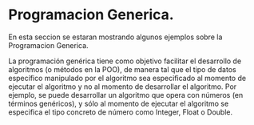 # Programacion Generica.

En esta seccion se estaran mostrando algunos ejemplos sobre la Programacion Generica.

La programación genérica tiene como objetivo facilitar el desarrollo de algoritmos (o métodos en la POO),
de manera tal que el tipo de datos específico manipulado por el algoritmo sea especificado al momento de
ejecutar el algoritmo  y no al momento de desarrollar el algoritmo. Por ejemplo, se puede desarrollar un 
algoritmo que opera con números (en términos genéricos), y sólo al momento de ejecutar el algoritmo se 
especifica el tipo concreto de número como Integer, Float o Double.